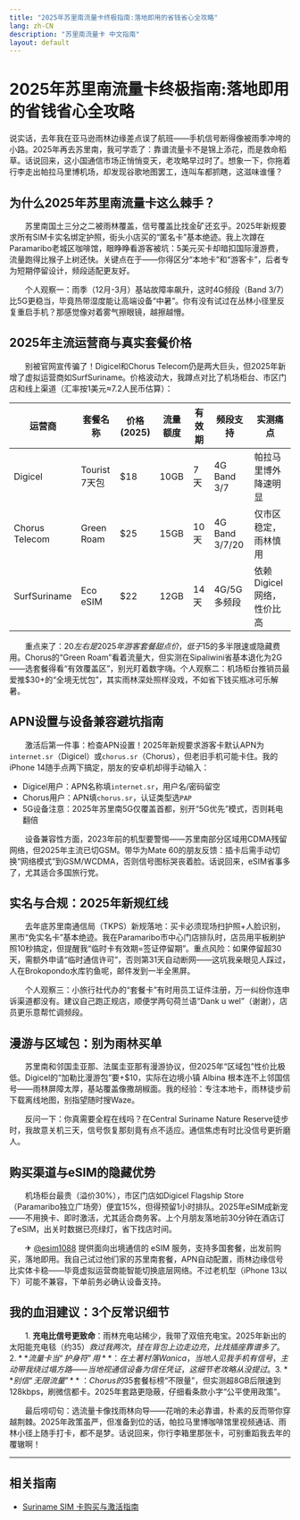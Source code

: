 ```yaml
---
title: "2025年苏里南流量卡终极指南:落地即用的省钱省心全攻略"
lang: zh-CN
description: "苏里南流量卡 中文指南"
layout: default
---
```

# 2025年苏里南流量卡终极指南:落地即用的省钱省心全攻略

说实话，去年我在亚马逊雨林边缘差点误了航班——手机信号断得像被雨季冲垮的小路。2025年再去苏里南，我可学乖了：靠谱流量卡不是锦上添花，而是救命稻草。话说回来，这小国通信市场正悄悄变天，老攻略早过时了。想象一下，你拖着行李走出帕拉马里博机场，却发现谷歌地图罢工，连叫车都抓瞎，这滋味谁懂？

## 为什么2025年苏里南流量卡这么棘手？

　　苏里南国土三分之二被雨林覆盖，信号覆盖比找金矿还玄乎。2025年新规要求所有SIM卡实名绑定护照，街头小店买的“匿名卡”基本绝迹。我上次蹲在Paramaribo老城区咖啡馆，眼睁睁看游客被坑：5美元买卡却暗扣国际漫游费，流量跑得比猴子上树还快。关键点在于——你得区分“本地卡”和“游客卡”，后者专为短期停留设计，频段适配更友好。

　　个人观察一：雨季（12月-3月）基站故障率飙升，这时4G频段（Band 3/7）比5G更稳当，毕竟热带湿度能让高端设备“中暑”。你有没有试过在丛林小径里反复重启手机？那感觉像对着雾气擦眼镜，越擦越懵。

## 2025年主流运营商与真实套餐价格

　　别被官网宣传骗了！Digicel和Chorus Telecom仍是两大巨头，但2025年新增了虚拟运营商如SurfSuriname。价格波动大，我蹲点对比了机场柜台、市区门店和线上渠道（汇率按1美元≈7.2人民币估算）：

| 运营商       | 套餐名称      | 价格(2025) | 流量额度 | 有效期 | 频段支持       | 实测痛点               |
|--------------|---------------|------------|----------|--------|----------------|------------------------|
| Digicel      | Tourist 7天包 | $18       | 10GB     | 7天    | 4G Band 3/7    | 帕拉马里博外降速明显  |
| Chorus Telecom | Green Roam   | $25       | 15GB     | 10天   | 4G Band 3/7/20 | 仅市区稳定，雨林慎用  |
| SurfSuriname | Eco eSIM     | $22       | 12GB     | 14天   | 4G/5G多频段    | 依赖Digicel网络，性价比高 |

　　重点来了：$20左右是2025年游客套餐甜点价，低于$15的多半限速或隐藏费用。Chorus的“Green Roam”看着流量大，但实测在Sipaliwini省基本退化为2G——选套餐得看“有效覆盖区”，别光盯着数字嗨。个人观察二：机场柜台推销员最爱推$30+的“全境无忧包”，其实雨林深处照样没戏，不如省下钱买瓶冰可乐解暑。

## APN设置与设备兼容避坑指南

　　激活后第一件事：检查APN设置！2025年新规要求游客卡默认APN为`internet.sr`（Digicel）或`chorus.sr`（Chorus），但老旧手机可能卡住。我的iPhone 14随手点两下搞定，朋友的安卓机却得手动输入：

- Digicel用户：APN名称填`internet.sr`，用户名/密码留空
- Chorus用户：APN填`chorus.sr`，认证类型选`PAP`
- 5G设备注意：2025年苏里南5G仅覆盖首都，别开“5G优先”模式，否则耗电翻倍

　　设备兼容性方面，2023年前的机型要警惕——苏里南部分区域用CDMA残留网络，但2025年主流已切GSM。带华为Mate 60的朋友反馈：插卡后需手动切换“网络模式”到GSM/WCDMA，否则信号图标哭丧着脸。话说回来，eSIM省事多了，尤其适合多国旅行党。

## 实名与合规：2025年新规红线

　　去年底苏里南通信局（TKPS）新规落地：买卡必须现场扫护照+人脸识别，黑市“免实名卡”基本绝迹。我在Paramaribo市中心门店排队时，店员用平板刷护照10秒搞定，但提醒我“临时卡有效期=签证停留期”。重点风险：如果停留超30天，需额外申请“临时通信许可”，否则第31天自动断网——这坑我亲眼见人踩过，人在Brokopondo水库钓鱼呢，邮件发到一半全黑屏。

　　个人观察三：小旅行社代办的“套餐卡”有时用员工证件注册，万一纠纷你连申诉渠道都没有。建议自己跑正规店，顺便学两句荷兰语“Dank u wel”（谢谢），店员更乐意帮忙调频段。

## 漫游与区域包：别为雨林买单

　　苏里南和邻国圭亚那、法属圭亚那有漫游协议，但2025年“区域包”性价比极低。Digicel的“加勒比漫游包”要+$10，实际在边境小镇 Albina 根本连不上邻国信号——雨林屏障太厚，基站覆盖像撒胡椒面。我的经验：专注本地卡，雨林徒步前下载离线地图，别指望随时搜Waze。

　　反问一下：你真需要全程在线吗？在Central Suriname Nature Reserve徒步时，我故意关机三天，信号恢复那刻竟有点不适应。通信焦虑有时比没信号更折磨人。

## 购买渠道与eSIM的隐藏优势

　　机场柜台最贵（溢价30%），市区门店如Digicel Flagship Store（Paramaribo独立广场旁）便宜15%，但得预留1小时排队。2025年eSIM成新宠——不用换卡、即时激活，尤其适合商务客。上个月朋友落地前30分钟在酒店订了eSIM，出关时数据已亮绿灯，省下找店时间。

　　✈ [@esim1088](https://t.me/s/esim1088) 提供面向出境通信的 eSIM 服务，支持多国套餐，出发前购买，落地即用。我自己试过他们家的苏里南套餐，APN自动配置，雨林边缘信号比实体卡稳——毕竟虚拟运营商能智能切换底层网络。不过老机型（iPhone 13以下）可能不兼容，下单前务必确认设备支持。

## 我的血泪建议：3个反常识细节

　　1. **充电比信号更致命**：雨林充电站稀少，我带了双倍充电宝。2025年新出的太阳能充电毯（约$35）救过我两次，挂在背包上边走边充，比找插座靠谱多了。  
　　2. **流量卡当“护身符”用**：在土著村落Wanica，当地人见我手机有信号，主动带我绕过塌方路——当地视通信设备为信任凭证，这细节老攻略从没提过。  
　　3. **别信“无限流量”**：Chorus的$35套餐标榜“不限量”，但实测超8GB后限速到128kbps，刷微信都卡。2025年套路更隐蔽，仔细看条款小字“公平使用政策”。

　　最后唠叨句：选流量卡像找雨林向导——花哨的未必靠谱，朴素的反而带你穿越荆棘。2025年政策虽严，但准备到位的话，帕拉马里博咖啡馆里视频通话、雨林小径上随手打卡，都不是梦。话说回来，你行李箱里那张卡，可别重蹈我去年的覆辙啊！

<!-- crosslink -->
---

## 相关指南

- [Suriname SIM 卡购买与激活指南](https://faciylike.github.io/suriname-sim-guides)
